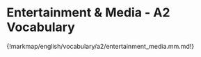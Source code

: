 # Entertainment & Media - A2 Vocabulary

{!markmap/english/vocabulary/a2/entertainment_media.mm.md!}
